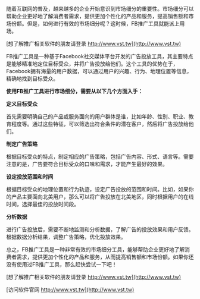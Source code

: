 随着互联网的普及，越来越多的企业开始意识到市场细分的重要性。市场细分可以帮助企业更好地了解消费者需求，提供更加个性化的产品和服务，提高销售额和市场份额。但是，如何进行有效的市场细分呢？这时候，FB推广工具就能派上用场。

[想了解推广相关软件的朋友请登录 http://www.vst.tw](http://www.vst.tw)

FB推广工具是一种基于Facebook社交媒体平台开发的广告投放工具，其主要特点是能够精准地定位目标受众，并将广告投放给他们。这个工具的优势在于，Facebook拥有海量的用户数据，可以通过用户的兴趣、行为、地理位置等信息，精确地找到目标受众。

**使用FB推广工具进行市场细分，需要从以下几个方面入手：**

**定义目标受众**

首先需要明确自己的产品或服务面向的用户群体是谁，比如年龄、性别、职业、教育程度等。通过这些特征，可以筛选出符合条件的潜在客户，然后将广告投放给他们。

**制定广告策略**

根据目标受众的特点，制定相应的广告策略，包括广告内容、形式、语言等。需要注意的是，广告要符合目标受众的口味和需求，才能产生最好的效果。

**设定投放范围和时间**

根据目标受众的地理位置和行为轨迹，设定广告投放的范围和时间。比如，如果你的产品主要面向北美用户，那么可以将广告投放在北美地区，同时根据用户的在线时间，选择最佳的投放时间段。

**分析数据**

进行广告投放后，需要不断地监测和分析数据，了解广告的投放效果和用户反馈。根据数据分析结果，调整广告策略，优化投放效果。

总之，FB推广工具是一种非常有效的市场细分工具，能够帮助企业更好地了解消费者需求，提供更加个性化的产品和服务，从而提高销售额和市场份额。如果你还没有使用过FB推广工具，那么赶快尝试一下吧！

[想了解推广相关软件的朋友请登录 http://www.vst.tw](http://www.vst.tw)


[访问软件官网 http://www.vst.tw](http://www.vst.tw)
